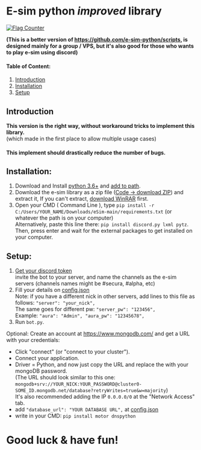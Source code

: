 
# E-sim python *improved* library

[![Flag Counter](https://s01.flagcounter.com/mini/5j6R/bg_FFFFFF/txt_000000/border_CCCCCC/flags_0/)](https://info.flagcounter.com/5j6R)

**(This is a better version of https://github.com/e-sim-python/scripts, is designed mainly for a group / VPS, 
but it's also good for those who wants to play e-sim using discord)**

#### Table of Content:
1. [Introduction](https://github.com/e-sim-python/eSim#introduction)
2. [Installation](https://github.com/e-sim-python/eSim#installation)
3. [Setup](https://github.com/e-sim-python/eSim#setup)

## Introduction
**This version is the right way, without workaround tricks to implement this library.**  
(which made in the first place to allow multiple usage cases)  
#### This implement should drastically reduce the number of bugs.


## Installation:
1. Download and Install [python 3.6+](https://www.python.org/downloads/) and [add to path](http://prntscr.com/uwvy5z). 
2. Download the e-sim library as a zip file ([Code -> download ZIP](https://github.com/e-sim-python/eSim/archive/refs/heads/main.zip)) and extract it, If you can't extract, [download WinRAR](https://www.rarlab.com/) first.
3. Open your CMD ( Command Line ), type `pip install -r C:/Users/YOUR_NAME/Downloads/eSim-main/requirements.txt` (or whatever the path is on your computer)  
   Alternatively, paste this line there: `pip install discord.py lxml pytz`.  
   Then, press enter and wait for the external packages to get installed on your computer.

## Setup:
1. [Get your discord token](https://devsjournal.com/how-to-get-your-discord-token.html)  
   invite the bot to your server, and name the channels as the e-sim servers (channels names might be #secura, #alpha, etc)
2. Fill your details on [config.json](https://github.com/e-sim-python/eSim/blob/main/config.json)  
Note: if you have a different nick in other servers, add lines to this file as follows: `"server": "your_nick",`  
   The same goes for different pw: `"server_pw": "123456",`  
   Example: `"aura": "Admin", "aura_pw": "12345678",`
3. Run `bot.py`.

  

Optional: Create an account at https://www.mongodb.com/ and get a URL with your credentials:  
   - Click "connect" (or "connect to your cluster").
   - Connect your application.
   - Driver = Python, and now just copy the URL and replace the <password> with your mongoDB password.  
   (The URL should look similar to this one: `mongodb+srv://YOUR_NICK:YOUR_PASSWORD@cluster0-SOME_ID.mongodb.net/database?retryWrites=true&w=majority`)  
   It's also recommended adding the IP `0.0.0.0/0` at the "Network Access" tab.   
   - add `"database_url": "YOUR DATABASE URL",` at [config.json](https://github.com/e-sim-python/eSim/blob/main/config.json)
   - write in your CMD: `pip install motor dnspython` 

# Good luck & have fun!
